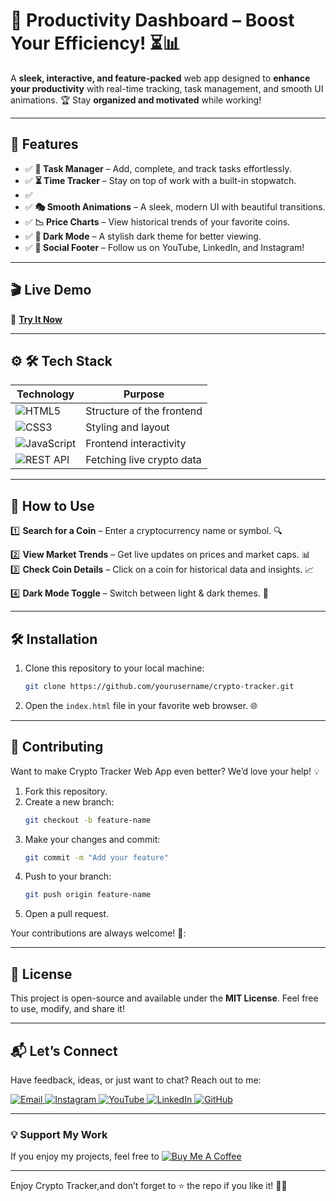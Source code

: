 #  🚀 Productivity Dashboard – Boost Your Efficiency! ⏳📊  

A **sleek, interactive, and feature-packed** web app designed to **enhance your productivity** with real-time tracking, task management, and smooth UI animations. 🏆 Stay **organized and motivated** while working!

---

## 🌟 Features  
- ✅ **📝 Task Manager** – Add, complete, and track tasks effortlessly.  
- ✅ **⏳ Time Tracker** – Stay on top of work with a built-in stopwatch.   
- ✅  
- ✅ **🎭 Smooth Animations** – A sleek, modern UI with beautiful transitions.  
- ✅ **📉 Price Charts** – View historical trends of your favorite coins.  
- ✅ **🌙 Dark Mode** – A stylish dark theme for better viewing.
- ✅ **🔗 Social Footer** – Follow us on YouTube, LinkedIn, and Instagram!  

  
  
---      
## 🎬 Live Demo 

🔗 **[Try It Now]()**  


---

## ⚙ 🛠 Tech Stack
| **Technology**  | **Purpose** |
|-----------------|-------------|
| ![HTML5](https://img.shields.io/badge/HTML5-E34F26?style=for-the-badge&logo=html5&logoColor=white) | Structure of the frontend |
| ![CSS3](https://img.shields.io/badge/CSS3-1572B6?style=for-the-badge&logo=css3&logoColor=white) | Styling and layout |
| ![JavaScript](https://img.shields.io/badge/JavaScript-F7DF1E?style=for-the-badge&logo=javascript&logoColor=black) | Frontend interactivity |
| ![REST API](https://img.shields.io/badge/API-0088CC?style=for-the-badge&logo=api&logoColor=white) | Fetching live crypto data |

---

## 🚀 How to Use 
1️⃣ **Search for a Coin** – Enter a cryptocurrency name or symbol. 🔍

2️⃣ **View Market Trends** – Get live updates on prices and market caps. 📊  
3️⃣   **Check Coin Details** – Click on a coin for historical data and insights. 📈  

4️⃣ **Dark Mode Toggle** – Switch between light & dark themes. 🌙


---

## 🛠️ Installation  

1. Clone this repository to your local machine:  
   ```bash  
   git clone https://github.com/yourusername/crypto-tracker.git
   ```  

2. Open the `index.html` file in your favorite web browser. 🌐  
 

---

## 🤝 Contributing  

Want to make Crypto Tracker Web App even better? We’d love your help! 💡  
1. Fork this repository.  
2. Create a new branch:  
   ```bash  
   git checkout -b feature-name  
   ```  
3. Make your changes and commit:  
   ```bash  
   git commit -m "Add your feature"  
   ```  
4. Push to your branch:  
   ```bash  
   git push origin feature-name  
   ```  
5. Open a pull request.  

Your contributions are always welcome! 🌟:


---

## 📜 License  

This project is open-source and available under the **MIT License**. Feel free to use, modify, and share it!  

---

## 📬 Let’s Connect  

Have feedback, ideas, or just want to chat? Reach out to me:  
<div>
  <a href="mailto:onlykelvin06@gmail.com">
    <img src="https://img.shields.io/badge/Email-4285F4?style=for-the-badge&logo=gmail&logoColor=white" alt="Email" />
  </a>
  <a href="https://www.instagram.com/_.yo.kelvin/">
    <img src="https://img.shields.io/badge/Instagram-E4405F?style=for-the-badge&logo=instagram&logoColor=white" alt="Instagram" />
  </a>
  <a href="https://www.youtube.com/@TechTutor_Tv?sub_confirmation=1">
    <img src="https://img.shields.io/badge/YouTube-FF0000?style=for-the-badge&logo=youtube&logoColor=white" alt="YouTube" />
  </a>
  <a href = "https://www.linkedin.com/in/kelvin-agyare-yeboah-6728a7301?utm_source=share&utm_campaign=share_via&utm_content=profile&utm_medium=android_app">
    <img src="https://img.shields.io/badge/LinkedIn-0077B5?style=for-the-badge&logo=linkedin&logoColor=white" alt="LinkedIn" />
  </a>
  <a href="https://github.com/KelvCodes">
    <img src="https://img.shields.io/badge/GitHub-181717?style=for-the-badge&logo=github&logoColor=white" alt="GitHub" />
  </a>
</div>     
 
---
### 💡 Support My Work  
If you enjoy my projects, feel free to [![Buy Me A Coffee](https://img.shields.io/badge/Buy%20Me%20A%20Coffee-%F0%9F%8C%8D-yellow?style=for-the-badge&logo=buy-me-a-coffee&logoColor=black)](https://www.buymeacoffee.com/kelvcodes) 

---
Enjoy Crypto Tracker,and don’t forget to ⭐ the repo if you like it! 🥳✨  








